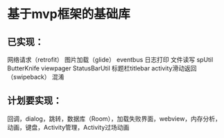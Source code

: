 # 基于mvp框架的基础库

## 已实现：
网络请求（retrofit）
图片加载（glide）
eventbus
日志打印
文件读写
spUtil
ButterKnife
viewpager
StatusBarUtil
标题栏titlebar
activity滑动返回（swipeback）
混淆

## 计划要实现：
回调，dialog，跳转，数据库（Room），加载失败界面，webview，内存分析，动画，键盘，Activity管理，Activity过场动画


